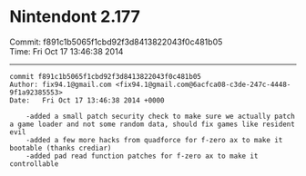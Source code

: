 # Nintendont 2.177
Commit: f891c1b5065f1cbd92f3d8413822043f0c481b05  
Time: Fri Oct 17 13:46:38 2014   

-----

```
commit f891c1b5065f1cbd92f3d8413822043f0c481b05
Author: fix94.1@gmail.com <fix94.1@gmail.com@6acfca08-c3de-247c-4448-9f1a92385553>
Date:   Fri Oct 17 13:46:38 2014 +0000

    -added a small patch security check to make sure we actually patch a game loader and not some random data, should fix games like resident evil
    -added a few more hacks from quadforce for f-zero ax to make it bootable (thanks crediar)
    -added pad read function patches for f-zero ax to make it controllable
```

